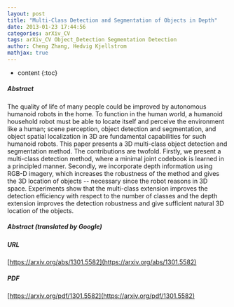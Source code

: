 ```yaml
---
layout: post
title: "Multi-Class Detection and Segmentation of Objects in Depth"
date: 2013-01-23 17:44:56
categories: arXiv_CV
tags: arXiv_CV Object_Detection Segmentation Detection
author: Cheng Zhang, Hedvig Kjellstrom
mathjax: true
---
```


* content
{:toc}

##### Abstract
The quality of life of many people could be improved by autonomous humanoid robots in the home. To function in the human world, a humanoid household robot must be able to locate itself and perceive the environment like a human; scene perception, object detection and segmentation, and object spatial localization in 3D are fundamental capabilities for such humanoid robots. This paper presents a 3D multi-class object detection and segmentation method. The contributions are twofold. Firstly, we present a multi-class detection method, where a minimal joint codebook is learned in a principled manner. Secondly, we incorporate depth information using RGB-D imagery, which increases the robustness of the method and gives the 3D location of objects -- necessary since the robot reasons in 3D space. Experiments show that the multi-class extension improves the detection efficiency with respect to the number of classes and the depth extension improves the detection robustness and give sufficient natural 3D location of the objects.

##### Abstract (translated by Google)


##### URL
[https://arxiv.org/abs/1301.5582](https://arxiv.org/abs/1301.5582)

##### PDF
[https://arxiv.org/pdf/1301.5582](https://arxiv.org/pdf/1301.5582)

